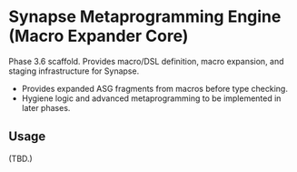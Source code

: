 # Synapse Metaprogramming Engine (Macro Expander Core)

Phase 3.6 scaffold. Provides macro/DSL definition, macro expansion, and staging infrastructure for Synapse.

- Provides expanded ASG fragments from macros before type checking.
- Hygiene logic and advanced metaprogramming to be implemented in later phases.

## Usage

(TBD.)